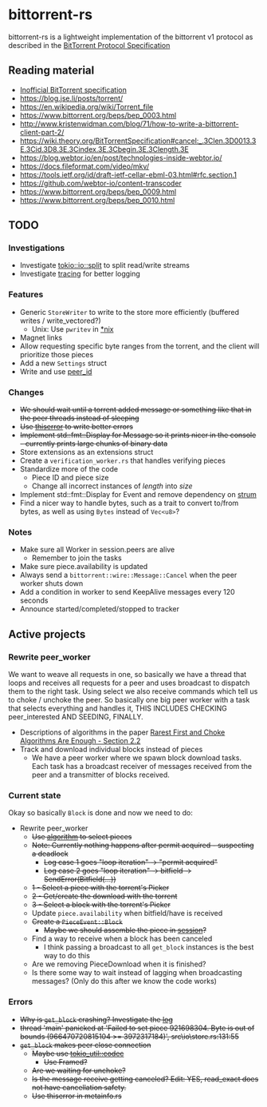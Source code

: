 # bittorrent-rs
bittorrent-rs is a lightweight implementation of the bittorrent v1 protocol as described in the [BitTorrent Protocol Specification](https://www.bittorrent.org/beps/bep_0003.html)

## Reading material
* [Inofficial BitTorrent specification](https://wiki.theory.org/index.php/BitTorrentSpecification)
* https://blog.jse.li/posts/torrent/
* https://en.wikipedia.org/wiki/Torrent_file
* https://www.bittorrent.org/beps/bep_0003.html
* http://www.kristenwidman.com/blog/71/how-to-write-a-bittorrent-client-part-2/
* https://wiki.theory.org/BitTorrentSpecification#cancel:_.3Clen.3D0013.3E.3Cid.3D8.3E.3Cindex.3E.3Cbegin.3E.3Clength.3E
* https://blog.webtor.io/en/post/technologies-inside-webtor.io/
* https://docs.fileformat.com/video/mkv/
* https://tools.ietf.org/id/draft-ietf-cellar-ebml-03.html#rfc.section.1
* https://github.com/webtor-io/content-transcoder
* https://www.bittorrent.org/beps/bep_0009.html
* https://www.bittorrent.org/beps/bep_0010.html

## TODO
### Investigations
* Investigate [tokio::io::split](https://docs.rs/tokio/1.21.2/tokio/io/fn.split.html) to split read/write streams
* Investigate [tracing](https://lib.rs/crates/tracing) for better logging

### Features
* Generic `StoreWriter` to write to the store more efficiently (buffered writes / write_vectored?)
  * Unix: Use `pwritev` in [*nix](https://lib.rs/crates/nix)
* Magnet links
* Allow requesting specific byte ranges from the torrent, and the client will prioritize those pieces
* Add a new `Settings` struct
* Write and use [peer_id](src/protocol/peer_id.rs)

### Changes
* ~~We should wait until a torrent added message or something like that in the peer threads instead of sleeping~~
* ~~Use [thiserror](https://lib.rs/crates/thiserror) to write better errors~~
* ~~Implement std::fmt::Display for Message so it prints nicer in the console - currently prints large chunks of binary data~~
* Store extensions as an extensions struct
* Create a `verification_worker.rs` that handles verifying pieces
* Standardize more of the code
  * Piece ID and piece size
  * Change all incorrect instances of *length* into *size*
* Implement std::fmt::Display for Event and remove dependency on [strum](https://lib.rs/crates/strum)
* Find a nicer way to handle bytes, such as a trait to convert to/from bytes, as well as using `Bytes` instead of `Vec<u8>`?

### Notes
* Make sure all Worker in session.peers are alive
  * Remember to join the tasks
* Make sure piece.availability is updated
* Always send a `bittorrent::wire::Message::Cancel` when the peer worker shuts down
* Add a condition in worker to send KeepAlive messages every 120 seconds
* Announce started/completed/stopped to tracker

## Active projects
### Rewrite peer_worker
We want to weave all requests in one, so basically we have a thread that loops and receives all requests for a peer and uses broadcast to dispatch them to the right task. Using select we also receive commands which tell us to choke / unchoke the peer. So basically one big peer worker with a task that selects everything and handles it, THIS INCLUDES CHECKING peer_interested AND SEEDING, FINALLY.

* Descriptions of algorithms in the paper [Rarest First and Choke Algorithms Are Enough - Section 2.2](http://conferences.sigcomm.org/imc/2006/papers/p20-legout.pdf)
* Track and download individual blocks instead of pieces
  * We have a peer worker where we spawn block download tasks. Each task has a broadcast receiver of messages received from the peer and a transmitter of blocks received.

### Current state
Okay so basically `Block` is done and now we need to do:
* Rewrite peer_worker
  * ~~Use [algorithm](src/core/algorithm.rs) to select pieces~~
  * ~~Note: Currently nothing happens after permit acquired - suspecting a deadlock~~
    * ~~Log case 1 goes "loop iteration" -> "permit acquired"~~
    * ~~Log case 2 goes "loop iteration" -> bitfield -> SendError(Bitfield(...))~~
  * ~~1 - Select a piece with the torrent's Picker~~
  * ~~2 - Get/create the download with the torrent~~
  * ~~3 - Select a block with the torrent's Picker~~
  * Update `piece.availability` when bitfield/have is received
  * ~~Create a `PieceEvent::Block`~~
    * ~~Maybe we should assemble the piece in [session](src/core/session.rs)?~~
  * Find a way to receive when a block has been canceled
    * I think passing a broadcast to all `get_block` instances is the best way to do this
  * Are we removing PieceDownload when it is finished?
  * Is there some way to wait instead of lagging when broadcasting messages? (Only do this after we know the code works)

### Errors
* ~~Why is `get_block` crashing? Investigate the [log](latest.log)~~
* ~~thread 'main' panicked at 'Failed to set piece 921698304. Byte is out of bounds (966470720815104 >= 3972317184)', src\io\store.rs:131:55~~
* ~~`get_block` makes peer close connection~~
  * ~~Maybe use [tokio_util::codec](https://docs.rs/tokio-util/latest/tokio_util/codec/index.html)~~
    * ~~Use Framed?~~
  * ~~Are we waiting for unchoke?~~
  * ~~Is the message receive getting canceled? Edit: YES, read_exact does not have cancellation safety.~~
  * ~~Use thiserror in metainfo.rs~~
